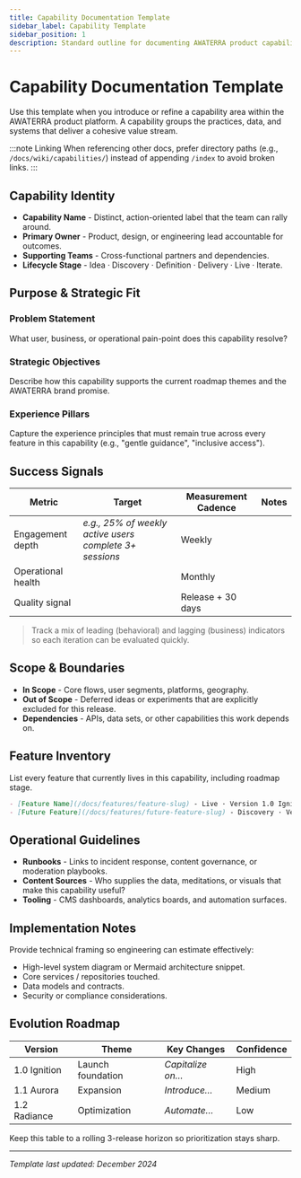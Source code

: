 ```yaml
---
title: Capability Documentation Template
sidebar_label: Capability Template
sidebar_position: 1
description: Standard outline for documenting AWATERRA product capabilities from charter to owned features.
---
```


# Capability Documentation Template

Use this template when you introduce or refine a capability area within the AWATERRA product platform. A capability groups the practices, data, and systems that deliver a cohesive value stream.

:::note Linking
When referencing other docs, prefer directory paths (e.g., `/docs/wiki/capabilities/`) instead of appending `/index` to avoid broken links.
:::

## Capability Identity

- **Capability Name** - Distinct, action-oriented label that the team can rally around.
- **Primary Owner** - Product, design, or engineering lead accountable for outcomes.
- **Supporting Teams** - Cross-functional partners and dependencies.
- **Lifecycle Stage** - Idea · Discovery · Definition · Delivery · Live · Iterate.

## Purpose & Strategic Fit

### Problem Statement
What user, business, or operational pain-point does this capability resolve?

### Strategic Objectives
Describe how this capability supports the current roadmap themes and the AWATERRA brand promise.

### Experience Pillars
Capture the experience principles that must remain true across every feature in this capability (e.g., "gentle guidance", "inclusive access").

## Success Signals

| Metric | Target | Measurement Cadence | Notes |
| --- | --- | --- | --- |
| Engagement depth | _e.g., 25% of weekly active users complete 3+ sessions_ | Weekly | | 
| Operational health | | Monthly | | 
| Quality signal | | Release + 30 days | |

> Track a mix of leading (behavioral) and lagging (business) indicators so each iteration can be evaluated quickly.

## Scope & Boundaries

- **In Scope** - Core flows, user segments, platforms, geography.
- **Out of Scope** - Deferred ideas or experiments that are explicitly excluded for this release.
- **Dependencies** - APIs, data sets, or other capabilities this work depends on.

## Feature Inventory

List every feature that currently lives in this capability, including roadmap stage.

```md
- [Feature Name](/docs/features/feature-slug) - Live · Version 1.0 Ignition
- [Future Feature](/docs/features/future-feature-slug) - Discovery · Version 1.1 Aurora
```

## Operational Guidelines

- **Runbooks** - Links to incident response, content governance, or moderation playbooks.
- **Content Sources** - Who supplies the data, meditations, or visuals that make this capability useful?
- **Tooling** - CMS dashboards, analytics boards, and automation surfaces.

## Implementation Notes

Provide technical framing so engineering can estimate effectively:

- High-level system diagram or Mermaid architecture snippet.
- Core services / repositories touched.
- Data models and contracts.
- Security or compliance considerations.

## Evolution Roadmap

| Version | Theme | Key Changes | Confidence |
| --- | --- | --- | --- |
| 1.0 Ignition | Launch foundation | _Capitalize on…_ | High |
| 1.1 Aurora | Expansion | _Introduce…_ | Medium |
| 1.2 Radiance | Optimization | _Automate…_ | Low |

Keep this table to a rolling 3-release horizon so prioritization stays sharp.

---

*Template last updated: December 2024*
